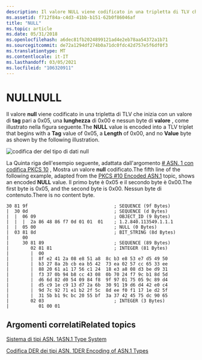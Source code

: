 ```yaml
---
description: Il valore NULL viene codificato in una tripletta di TLV che inizia con un valore di Tag pari a 0x05, una lunghezza di 0x00 e nessun byte di valore, come illustrato nella figura seguente.
ms.assetid: f712f84a-c4d3-41bb-b151-62b0f86046af
title: "NULL"
ms.topic: article
ms.date: 05/31/2018
ms.openlocfilehash: a6dec81fb2024899121ad4e2eb78aa54372a1b71
ms.sourcegitcommit: de72a1294df274b0a71dc0fdc42d757e5f6df0f3
ms.translationtype: MT
ms.contentlocale: it-IT
ms.lasthandoff: 03/05/2021
ms.locfileid: "106320911"
---
```

# <a name="null"></a><span data-ttu-id="788b1-103">NULL</span><span class="sxs-lookup"><span data-stu-id="788b1-103">NULL</span></span>

<span data-ttu-id="788b1-104">Il valore **null** viene codificato in una tripletta di TLV che inizia con un valore di **tag** pari a 0x05, una **lunghezza** di 0x00 e nessun byte di **valore** , come illustrato nella figura seguente.</span><span class="sxs-lookup"><span data-stu-id="788b1-104">The **NULL** value is encoded into a TLV triplet that begins with a **Tag** value of 0x05, a **Length** of 0x00, and no **Value** byte as shown by the following illustration.</span></span>

![codifica der del tipo di dati null](images/der-tlv-null.png)

<span data-ttu-id="788b1-106">La Quinta riga dell'esempio seguente, adattata dall'argomento [ \# ASN. 1 con codifica PKCS 10](pkcs--10-encoded-asn-1.md) , Mostra un valore **null** codificato.</span><span class="sxs-lookup"><span data-stu-id="788b1-106">The fifth line of the following example, adapted from the [PKCS \#10 Encoded ASN.1](pkcs--10-encoded-asn-1.md) topic, shows an encoded **NULL** value.</span></span> <span data-ttu-id="788b1-107">Il primo byte è 0x05 e il secondo byte è 0x00.</span><span class="sxs-lookup"><span data-stu-id="788b1-107">The first byte is 0x05, and the second byte is 0x00.</span></span> <span data-ttu-id="788b1-108">Nessun byte di contenuto.</span><span class="sxs-lookup"><span data-stu-id="788b1-108">There is no content byte.</span></span>

``` syntax
30 81 9f                                ; SEQUENCE (9f Bytes)
|  30 0d                                ; SEQUENCE (d Bytes)
|  |  06 09                             ; OBJECT_ID (9 Bytes)
|  |  |  2a 86 48 86 f7 0d 01 01  01    ; 1.2.840.113549.1.1.1
|  |  05 00                             ; NULL (0 Bytes)
|  03 81 8d                             ; BIT_STRING (8d Bytes)
|     00
|     30 81 89                          ; SEQUENCE (89 Bytes)
|        02 81 81                       ; INTEGER (81 Bytes)
|        |  00
|        |  8f e2 41 2a 08 e8 51 a8  8c b3 e8 53 e7 d5 49 50
|        |  b3 27 8a 2b cb ea b5 42  73 ea 02 57 cc 65 33 ee
|        |  88 20 61 a1 17 56 c1 24  18 e3 a8 08 d3 be d9 31
|        |  f3 37 0b 94 b8 cc 43 08  0b 70 24 f7 9c b1 8d 5d
|        |  d6 6d 82 d0 54 09 84 f8  9f 97 01 75 05 9c 89 d4
|        |  d5 c9 1e c9 13 d7 2a 6b  30 91 19 d6 d4 42 e0 c4
|        |  9d 7c 92 71 e1 b2 2f 5c  8d ee f0 f1 17 1e d2 5f
|        |  31 5b b1 9c bc 20 55 bf  3a 37 42 45 75 dc 90 65
|        02 03                          ; INTEGER (3 Bytes)
|           01 00 01
```

## <a name="related-topics"></a><span data-ttu-id="788b1-109">Argomenti correlati</span><span class="sxs-lookup"><span data-stu-id="788b1-109">Related topics</span></span>

<dl> <dt>

[<span data-ttu-id="788b1-110">Sistema di tipi ASN. 1</span><span class="sxs-lookup"><span data-stu-id="788b1-110">ASN.1 Type System</span></span>](about-asn-1-type-system.md)
</dt> <dt>

[<span data-ttu-id="788b1-111">Codifica DER dei tipi ASN. 1</span><span class="sxs-lookup"><span data-stu-id="788b1-111">DER Encoding of ASN.1 Types</span></span>](about-der-encoding-of-asn-1-types.md)
</dt> </dl>

 

 



